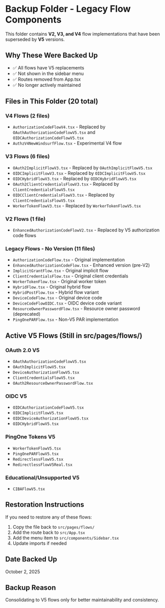 # Backup Folder - Legacy Flow Components

This folder contains **V2, V3, and V4** flow implementations that have been superseded by **V5** versions.

## Why These Were Backed Up
- ✅ All flows have V5 replacements
- ✅ Not shown in the sidebar menu
- ✅ Routes removed from App.tsx
- ✅ No longer actively maintained

## Files in This Folder (20 total)

### V4 Flows (2 files)
- `AuthorizationCodeFlowV4.tsx` - Replaced by `OAuthAuthorizationCodeFlowV5.tsx` and `OIDCAuthorizationCodeFlowV5.tsx`
- `AuthzV4NewWindsurfFlow.tsx` - Experimental V4 flow

### V3 Flows (6 files)
- `OAuth2ImplicitFlowV3.tsx` - Replaced by `OAuthImplicitFlowV5.tsx`
- `OIDCImplicitFlowV3.tsx` - Replaced by `OIDCImplicitFlowV5.tsx`
- `OIDCHybridFlowV3.tsx` - Replaced by `OIDCHybridFlowV5.tsx`
- `OAuth2ClientCredentialsFlowV3.tsx` - Replaced by `ClientCredentialsFlowV5.tsx`
- `OIDCClientCredentialsFlowV3.tsx` - Replaced by `ClientCredentialsFlowV5.tsx`
- `WorkerTokenFlowV3.tsx` - Replaced by `WorkerTokenFlowV5.tsx`

### V2 Flows (1 file)
- `EnhancedAuthorizationCodeFlowV2.tsx` - Replaced by V5 authorization code flows

### Legacy Flows - No Version (11 files)
- `AuthorizationCodeFlow.tsx` - Original implementation
- `EnhancedAuthorizationCodeFlow.tsx` - Enhanced version (pre-V2)
- `ImplicitGrantFlow.tsx` - Original implicit flow
- `ClientCredentialsFlow.tsx` - Original client credentials
- `WorkerTokenFlow.tsx` - Original worker token
- `HybridFlow.tsx` - Original hybrid flow
- `HybridPostFlow.tsx` - Hybrid flow variant
- `DeviceCodeFlow.tsx` - Original device code
- `DeviceCodeFlowOIDC.tsx` - OIDC device code variant
- `ResourceOwnerPasswordFlow.tsx` - Resource owner password (deprecated)
- `PingOnePARFlow.tsx` - Non-V5 PAR implementation

## Active V5 Flows (Still in src/pages/flows/)

### OAuth 2.0 V5
- `OAuthAuthorizationCodeFlowV5.tsx`
- `OAuthImplicitFlowV5.tsx`
- `DeviceAuthorizationFlowV5.tsx`
- `ClientCredentialsFlowV5.tsx`
- `OAuth2ResourceOwnerPasswordFlow.tsx`

### OIDC V5
- `OIDCAuthorizationCodeFlowV5.tsx`
- `OIDCImplicitFlowV5.tsx`
- `OIDCDeviceAuthorizationFlowV5.tsx`
- `OIDCHybridFlowV5.tsx`

### PingOne Tokens V5
- `WorkerTokenFlowV5.tsx`
- `PingOnePARFlowV5.tsx`
- `RedirectlessFlowV5.tsx`
- `RedirectlessFlowV5Real.tsx`

### Educational/Unsupported V5
- `CIBAFlowV5.tsx`

## Restoration Instructions

If you need to restore any of these flows:

1. Copy the file back to `src/pages/flows/`
2. Add the route back to `src/App.tsx`
3. Add the menu item to `src/components/Sidebar.tsx`
4. Update imports if needed

## Date Backed Up
October 2, 2025

## Backup Reason
Consolidating to V5 flows only for better maintainability and consistency.
